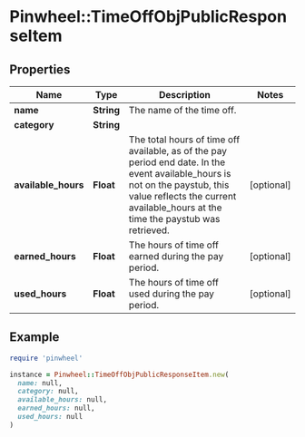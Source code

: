 # Pinwheel::TimeOffObjPublicResponseItem

## Properties

| Name | Type | Description | Notes |
| ---- | ---- | ----------- | ----- |
| **name** | **String** | The name of the time off. |  |
| **category** | **String** |  |  |
| **available_hours** | **Float** | The total hours of time off available, as of the pay period end date. In the event available_hours is not on the paystub, this value reflects the current available_hours at the time the paystub was retrieved. | [optional] |
| **earned_hours** | **Float** | The hours of time off earned during the pay period. | [optional] |
| **used_hours** | **Float** | The hours of time off used during the pay period. | [optional] |

## Example

```ruby
require 'pinwheel'

instance = Pinwheel::TimeOffObjPublicResponseItem.new(
  name: null,
  category: null,
  available_hours: null,
  earned_hours: null,
  used_hours: null
)
```

